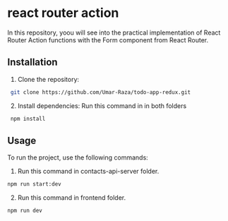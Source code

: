 # react router action
 In this repository, yoou will see into the practical implementation of React Router Action functions with the Form component from React Router.

## Installation
1. Clone the repository:
```bash
 git clone https://github.com/Umar-Raza/todo-app-redux.git
```

2. Install dependencies:
   Run this command in in both folders
```bash
 npm install
```
## Usage
To run the project, use the following commands:

1. Run this command in contacts-api-server folder. 

```bash
npm run start:dev
```
2. Run this command in frontend folder. 

```bash
npm run dev
```
